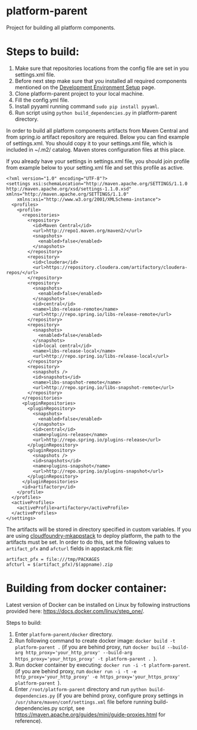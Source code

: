 # platform-parent
Project for building all platform components.

# Steps to build:

 1. Make sure that repositories locations from the config file are set in you settings.xml file.
 1. Before next step make sure that you installed all required components mentioned on the [Development Environment Setup](https://github.com/trustedanalytics/platform-wiki/wiki/Development-Environment-Setup) page.
 1. Clone platform-parent project to your local machine.
 1. Fill the config.yml file.
 1. Install pyyaml running command ```sudo pip install pyyaml```.
 1. Run script using ```python build_dependencies.py``` in platform-parent directory.

In order to build all platform components artifacts from Maven Central and from spring.io artifact repository are required. Below you can find example of settings.xml. You should copy it to your settings.xml file, which is included in ~/.m2/ catalog. Maven stores configuration files at this place. 

If you already have your settings in settings.xml file, you should join profile from example below to your setting.xml file and set this profile as active.

```
<?xml version="1.0" encoding="UTF-8"?>
<settings xsi:schemaLocation="http://maven.apache.org/SETTINGS/1.1.0 http://maven.apache.org/xsd/settings-1.1.0.xsd" xmlns="http://maven.apache.org/SETTINGS/1.1.0"
    xmlns:xsi="http://www.w3.org/2001/XMLSchema-instance">
  <profiles>
    <profile>
      <repositories>
        <repository>
          <id>Maven Central</id>
          <url>http://repo1.maven.org/maven2/</url>
          <snapshots>
            <enabled>false</enabled>
          </snapshots>
        </repository> 
        <repository>
          <id>cloudera</id>
          <url>https://repository.cloudera.com/artifactory/cloudera-repos/</url>
        </repository>
        <repository>
          <snapshots>
            <enabled>false</enabled>
          </snapshots>
          <id>central</id>
          <name>libs-release-remote</name>
          <url>http://repo.spring.io/libs-release-remote</url>
        </repository>
        <repository>
          <snapshots>
            <enabled>false</enabled>
          </snapshots>
          <id>local central</id>
          <name>libs-release-local</name>
          <url>http://repo.spring.io/libs-release-local</url>
        </repository>
        <repository>
          <snapshots />
          <id>snapshots</id>
          <name>libs-snapshot-remote</name>
          <url>http://repo.spring.io/libs-snapshot-remote</url>
        </repository>
      </repositories>
      <pluginRepositories>
        <pluginRepository>
          <snapshots>
            <enabled>false</enabled>
          </snapshots>
          <id>central</id>
          <name>plugins-release</name>
          <url>http://repo.spring.io/plugins-release</url>
        </pluginRepository>
        <pluginRepository>
          <snapshots />
          <id>snapshots</id>
          <name>plugins-snapshot</name>
          <url>http://repo.spring.io/plugins-snapshot</url>
        </pluginRepository>
      </pluginRepositories>
      <id>artifactory</id>
    </profile>
  </profiles>
  <activeProfiles>
    <activeProfile>artifactory</activeProfile>
  </activeProfiles>
</settings>
```

The artifacts will be stored in directory specified in custom variables. If you are using [cloudfoundry-mkappstack](https://github.com/trustedanalytics/cloudfoundry-mkappstack) to deploy platform, the path to the artifacts must be set. In order to do this, set the following values to ```artifact_pfx``` and ```afcturl``` fields in appstack.mk file:

```
artifact_pfx = file:///tmp/PACKAGES
afcturl = $(artifact_pfx)/$(appname).zip
```

# Building from docker container:

Latest version of Docker can be installed on Linux by following instructions provided here: https://docs.docker.com/linux/step_one/.

Steps to build:
  1. Enter ```platform-parent/docker``` directory.
  1. Run following command to create docker image: ```docker build -t platform-parent .```
     (if you are behind proxy, run ```docker build --build-arg http_proxy='your_http_proxy' --build-arg https_proxy='your_https_proxy' -t platform-parent . ```).
  1. Run docker container by executing: ```docker run -i -t platform-parent```.
     (if you are behind proxy, run ```docker run -i -t -e http_proxy='your_http_proxy' -e https_proxy='your_https_proxy' platform-parent ```).
  1. Enter ```/root/platform-parent``` directory and run ```python build-dependencies.py```
     (if you are behind proxy, configure proxy settings in ```/usr/share/maven/conf/settings.xml``` file before running build-dependencies.py script, see https://maven.apache.org/guides/mini/guide-proxies.html for reference).
